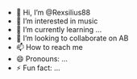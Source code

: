 - 👋 Hi, I’m @Rexsilius88
- 👀 I’m interested in music
- 🌱 I’m currently learning ...
- 💞️ I’m looking to collaborate on AB
- 📫 How to reach me 
- 😄 Pronouns: ...
- ⚡ Fun fact: ...

<!---
Rexsilius88/Rexsilius88 is a ✨ special ✨ repository because its `README.md` (this file) appears on your GitHub profile.
You can click the Preview link to take a look at your changes.
--->
